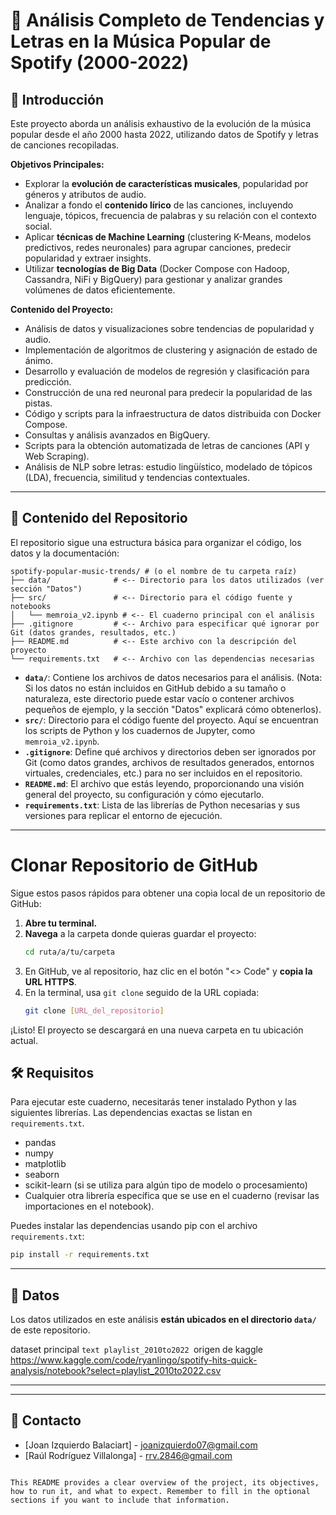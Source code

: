 # 🎵 Análisis Completo de Tendencias y Letras en la Música Popular de Spotify (2000-2022)

## 📌 Introducción

Este proyecto aborda un análisis exhaustivo de la evolución de la música popular desde el año 2000 hasta 2022, utilizando datos de Spotify y letras de canciones recopiladas.

**Objetivos Principales:**

* Explorar la **evolución de características musicales**, popularidad por géneros y atributos de audio.
* Analizar a fondo el **contenido lírico** de las canciones, incluyendo lenguaje, tópicos, frecuencia de palabras y su relación con el contexto social.
* Aplicar **técnicas de Machine Learning** (clustering K-Means, modelos predictivos, redes neuronales) para agrupar canciones, predecir popularidad y extraer insights.
* Utilizar **tecnologías de Big Data** (Docker Compose con Hadoop, Cassandra, NiFi y BigQuery) para gestionar y analizar grandes volúmenes de datos eficientemente.

**Contenido del Proyecto:**

* Análisis de datos y visualizaciones sobre tendencias de popularidad y audio.
* Implementación de algoritmos de clustering y asignación de estado de ánimo.
* Desarrollo y evaluación de modelos de regresión y clasificación para predicción.
* Construcción de una red neuronal para predecir la popularidad de las pistas.
* Código y scripts para la infraestructura de datos distribuida con Docker Compose.
* Consultas y análisis avanzados en BigQuery.
* Scripts para la obtención automatizada de letras de canciones (API y Web Scraping).
* Análisis de NLP sobre letras: estudio lingüístico, modelado de tópicos (LDA), frecuencia, similitud y tendencias contextuales.

---
## 🚀 Contenido del Repositorio

El repositorio sigue una estructura básica para organizar el código, los datos y la documentación:

```text
spotify-popular-music-trends/ # (o el nombre de tu carpeta raíz)
├── data/              # <-- Directorio para los datos utilizados (ver sección "Datos")
├── src/               # <-- Directorio para el código fuente y notebooks
│   └── memroia_v2.ipynb # <-- El cuaderno principal con el análisis
├── .gitignore         # <-- Archivo para especificar qué ignorar por Git (datos grandes, resultados, etc.)
├── README.md          # <-- Este archivo con la descripción del proyecto
└── requirements.txt   # <-- Archivo con las dependencias necesarias
```


* **`data/`**: Contiene los archivos de datos necesarios para el análisis. (Nota: Si los datos no están incluidos en GitHub debido a su tamaño o naturaleza, este directorio puede estar vacío o contener archivos pequeños de ejemplo, y la sección "Datos" explicará cómo obtenerlos).
* **`src/`**: Directorio para el código fuente del proyecto. Aquí se encuentran los scripts de Python y los cuadernos de Jupyter, como `memroia_v2.ipynb`.
* **`.gitignore`**: Define qué archivos y directorios deben ser ignorados por Git (como datos grandes, archivos de resultados generados, entornos virtuales, credenciales, etc.) para no ser incluidos en el repositorio.
* **`README.md`**: El archivo que estás leyendo, proporcionando una visión general del proyecto, su configuración y cómo ejecutarlo.
* **`requirements.txt`**: Lista de las librerías de Python necesarias y sus versiones para replicar el entorno de ejecución.

---

# Clonar Repositorio de GitHub

Sigue estos pasos rápidos para obtener una copia local de un repositorio de GitHub:

1.  **Abre tu terminal.**
2.  **Navega** a la carpeta donde quieras guardar el proyecto:
    ```bash
    cd ruta/a/tu/carpeta
    ```
3.  En GitHub, ve al repositorio, haz clic en el botón "<> Code" y **copia la URL HTTPS**.
4.  En la terminal, usa `git clone` seguido de la URL copiada:
    ```bash
    git clone [URL_del_repositorio]
    ```

¡Listo! El proyecto se descargará en una nueva carpeta en tu ubicación actual.

## 🛠️ Requisitos

Para ejecutar este cuaderno, necesitarás tener instalado Python y las siguientes librerías. Las dependencias exactas se listan en `requirements.txt`.

- pandas
- numpy
- matplotlib
- seaborn
- scikit-learn (si se utiliza para algún tipo de modelo o procesamiento)
- Cualquier otra librería específica que se use en el cuaderno (revisar las importaciones en el notebook).

Puedes instalar las dependencias usando pip con el archivo `requirements.txt`:

```bash
pip install -r requirements.txt
```
-----

## 📂 Datos

Los datos utilizados en este análisis **están ubicados en el directorio `data/`** de este repositorio.

dataset principal ```text playlist_2010to2022 ```origen de kaggle https://www.kaggle.com/code/ryanlingo/spotify-hits-quick-analysis/notebook?select=playlist_2010to2022.csv 

-----

------
## 📧 Contacto

* [Joan Izquierdo Balaciart] - <joanizquierdo07@gmail.com>
* [Raúl Rodríguez Villalonga] - <rrv.2846@gmail.com>

```

This README provides a clear overview of the project, its objectives, how to run it, and what to expect. Remember to fill in the optional sections if you want to include that information.
```
